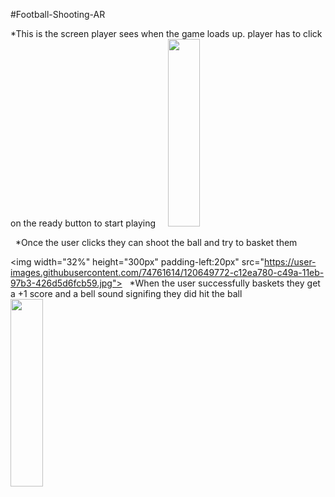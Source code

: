 #Football-Shooting-AR

*This is the screen player sees when the game loads up. player has to click on the ready button to start playing
&nbsp;&nbsp;&nbsp;
<img id="Logo"  width="32%" height="300px" margin="50px" src="https://user-images.githubusercontent.com/74761614/120649756-bc69f380-c49a-11eb-87d8-ccd5a0abcae5.jpg">

&nbsp;
*Once the user clicks they can shoot the ball and try to basket them
&nbsp;&nbsp;&nbsp;

<img  width="32%" height="300px" padding-left:20px" src="https://user-images.githubusercontent.com/74761614/120649772-c12ea780-c49a-11eb-97b3-426d5d6fcb59.jpg">
&nbsp;
*When the user successfully baskets they get a +1 score and a bell sound signifing they did hit the ball
&nbsp;&nbsp;&nbsp;
<img  width="32%" height="300px" margin="50px" src="https://user-images.githubusercontent.com/74761614/120649784-c3910180-c49a-11eb-893a-f1fd2527c02d.jpg">
